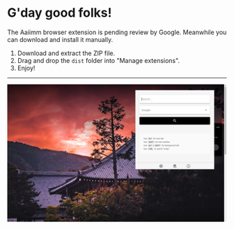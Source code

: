 # G'day good folks!

The Aaiimm browser extension is pending review by Google. Meanwhile you can download and install it manually.

1. Download and extract the ZIP file.
2. Drag and drop the `dist` folder into "Manage extensions".
3. Enjoy!

---

![Aaiimm 1.0.0 - Screenshot](aaiimm-1.0.0-screenshot.png)
